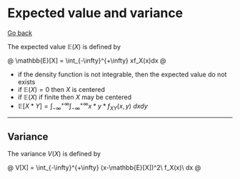 # Expected value and variance

[Go back](..)

The expected value $\mathbb{E}(X)$ is defined by

@
\mathbb{E}[X] = \int_{-\infty}^{+\infty} xf_X(x)dx
@

* if the density function is not integrable, then
  the expected value do not exists
* if $\mathbb{E}(X) = 0$ then $X$ is centered 
* if $\mathbb{E}(X)$ if finite then $X$ may be centered
* $\mathbb{E}[X * Y] = \int_{-\infty}^{+\infty}\int_{-\infty}^{+\infty} x * y * f_{XY}(x , y)\ dx dy$

<hr class="sr">

## Variance

The variance $V(X)$ is defined by

@
V[X] = \int_{-\infty}^{+\infty} (x-\mathbb{E}[X])^2\ f_X(x)\ dx
@